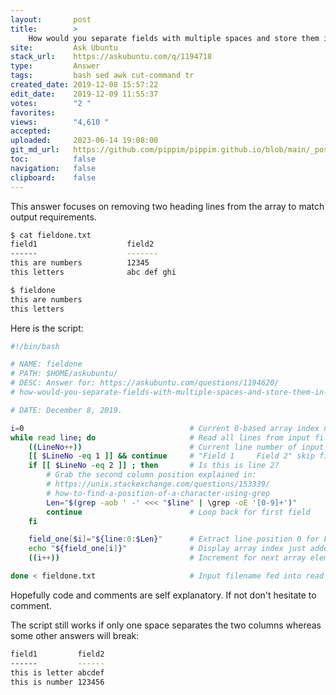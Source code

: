 ```yaml
---
layout:       post
title:        >
    How would you separate fields with multiple spaces and store them in an array?
site:         Ask Ubuntu
stack_url:    https://askubuntu.com/q/1194718
type:         Answer
tags:         bash sed awk cut-command tr
created_date: 2019-12-08 15:57:22
edit_date:    2019-12-09 11:55:37
votes:        "2 "
favorites:    
views:        "4,610 "
accepted:     
uploaded:     2023-06-14 19:08:00
git_md_url:   https://github.com/pippim/pippim.github.io/blob/main/_posts/2019/2019-12-08-How-would-you-separate-fields-with-multiple-spaces-and-store-them-in-an-array_.md
toc:          false
navigation:   false
clipboard:    false
---
```


This answer focuses on removing two heading lines from the array to match output requirements.




``` bash
$ cat fieldone.txt
field1                    field2
------                    -------
this are numbers          12345
this letters              abc def ghi 

$ fieldone
this are numbers         
this letters             
```

Here is the script:

``` bash
#!/bin/bash

# NAME: fieldone
# PATH: $HOME/askubuntu/
# DESC: Answer for: https://askubuntu.com/questions/1194620/
# how-would-you-separate-fields-with-multiple-spaces-and-store-them-in-an-array

# DATE: December 8, 2019.

i=0                                     # Current 0-based array index number
while read line; do                     # Read all lines from input file
    ((LineNo++))                        # Current line number of input file
    [[ $LineNo -eq 1 ]] && continue     # "Field 1     Field 2" skip first line
    if [[ $LineNo -eq 2 ]] ; then       # Is this is line 2?
        # Grab the second column position explained in:
        # https://unix.stackexchange.com/questions/153339/
        # how-to-find-a-position-of-a-character-using-grep
        Len="$(grep -aob ' -' <<< "$line" | \grep -oE '[0-9]+')"
        continue                        # Loop back for first field
    fi

    field_one[$i]="${line:0:$Len}"      # Extract line position 0 for Len
    echo "${field_one[i]}"              # Display array index just added
    ((i++))                             # Increment for next array element

done < fieldone.txt                     # Input filename fed into read loop
```

Hopefully code and comments are self explanatory. If not don't hesitate to comment.

The script still works if only one space separates the two columns whereas some other answers will break:

``` bash
field1         field2
------         ------
this is letter abcdef
this is number 123456
```
